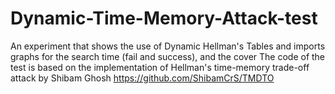 # Dynamic-Time-Memory-Attack-test
An experiment that shows the use of Dynamic Hellman's Tables and imports graphs for the search time (fail and success), and the cover 
The code of the test is based on the implementation of Hellman's time-memory trade-off attack by Shibam Ghosh https://github.com/ShibamCrS/TMDTO
